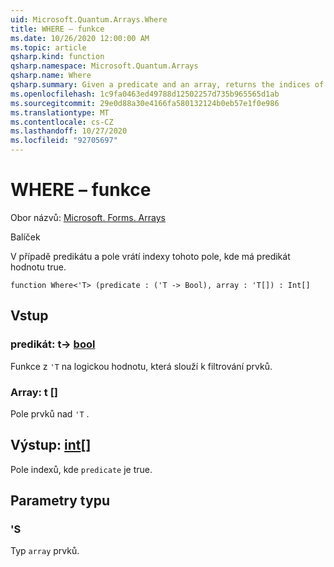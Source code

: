 ```yaml
---
uid: Microsoft.Quantum.Arrays.Where
title: WHERE – funkce
ms.date: 10/26/2020 12:00:00 AM
ms.topic: article
qsharp.kind: function
qsharp.namespace: Microsoft.Quantum.Arrays
qsharp.name: Where
qsharp.summary: Given a predicate and an array, returns the indices of that array where the predicate is true.
ms.openlocfilehash: 1c9fa0463ed49788d12502257d735b965565d1ab
ms.sourcegitcommit: 29e0d88a30e4166fa580132124b0eb57e1f0e986
ms.translationtype: MT
ms.contentlocale: cs-CZ
ms.lasthandoff: 10/27/2020
ms.locfileid: "92705697"
---
```

# <a name="where-function"></a>WHERE – funkce

Obor názvů: [Microsoft. Forms. Arrays](xref:Microsoft.Quantum.Arrays)

Balíček [](https://nuget.org/packages/)


V případě predikátu a pole vrátí indexy tohoto pole, kde má predikát hodnotu true.

```qsharp
function Where<'T> (predicate : ('T -> Bool), array : 'T[]) : Int[]
```


## <a name="input"></a>Vstup

### <a name="predicate--t---bool"></a>predikát: t-> [bool](xref:microsoft.quantum.lang-ref.bool)

Funkce z `'T` na logickou hodnotu, která slouží k filtrování prvků.


### <a name="array--t"></a>Array: t []

Pole prvků nad `'T` .



## <a name="output--int"></a>Výstup: [int](xref:microsoft.quantum.lang-ref.int)[]

Pole indexů, kde `predicate` je true.

## <a name="type-parameters"></a>Parametry typu

### <a name="t"></a>'S

Typ `array` prvků.